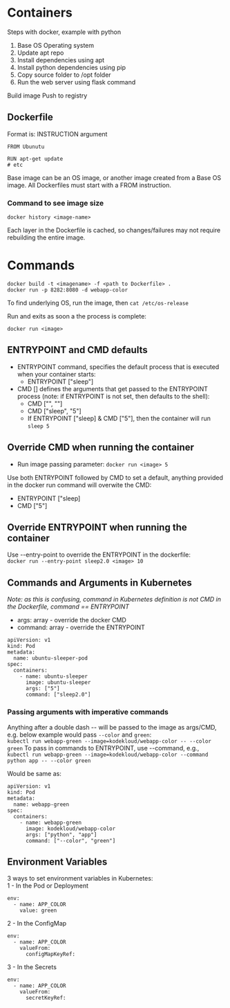 # Containers

Steps with docker, example with python

1. Base OS Operating system
2. Update apt repo
3. Install dependencies using apt
4. Install python dependencies using pip
5. Copy source folder to /opt folder
6. Run the web server using flask command

Build image
Push to registry

## Dockerfile
Format is: INSTRUCTION argument
```
FROM Ubunutu

RUN apt-get update
# etc
```

Base image can be an OS image, or another image created from a Base OS image.
All Dockerfiles must start with a FROM instruction.

### Command to see image size
`docker history <image-name>`  

Each layer in the Dockerfile is cached, so changes/failures may not require rebuilding the entire image.

# Commands
```
docker build -t <imagename> -f <path to Dockerfile> .
docker run -p 8282:8080 -d webapp-color
```
To find underlying OS, run the image, then `cat /etc/os-release`  

Run and exits as soon a the process is complete:  

`docker run <image>`  

## ENTRYPOINT and CMD defaults

- ENTRYPOINT command, specifies the default process that is executed when your container starts:
  - ENTRYPOINT ["sleep"]
- CMD [] defines the arguments that get passed to the ENTRYPOINT process (note: if ENTRYPOINT is not set, then defaults to the shell):
  - CMD ["<command>", "<parameter>"]
  - CMD ["sleep", "5"]
  - If ENTRYPOINT ["sleep] & CMD ["5"], then the container will run `sleep 5`

## Override CMD when running the container
- Run image passing parameter: `docker run <image> 5`  

Use both ENTRYPOINT followed by CMD to set a default, anything provided in the docker run command will overwite the CMD:
- ENTRYPOINT ["sleep]
- CMD ["5"]

## Override ENTRYPOINT when running the container
Use --entry-point to override the ENTRYPOINT in the dockerfile:  
`docker run --entry-point sleep2.0 <image> 10`  

## Commands and Arguments in Kubernetes
*Note: as this is confusing, command in Kubernetes definition is not CMD in the Dockerfile, command == ENTRYPOINT*  
- args: array - override the docker CMD
- command: array - override the ENTRYPOINT

```
apiVersion: v1
kind: Pod
metadata:
  name: ubuntu-sleeper-pod
spec:
  containers:
    - name: ubuntu-sleeper
      image: ubuntu-sleeper
      args: ["5"]
      command: ["sleep2.0"]
```

### Passing arguments with imperative commands
Anything after a double dash -- will be passed to the image as args/CMD, e.g. below example would pass `--color` and `green`:  
`kubectl run webapp-green --image=kodekloud/webapp-color -- --color green`
To pass in commands to ENTRYPOINT, use --command, e.g.,  
`kubectl run webapp-green --image=kodekloud/webapp-color --command python app -- --color green`

Would be same as:
```
apiVersion: v1
kind: Pod
metadata:
  name: webapp-green
spec:
  containers:
    - name: webapp-green
      image: kodekloud/webapp-color
      args: ["python", "app"]
      command: ["--color", "green"]
```


## Environment Variables
3 ways to set environment variables in Kubernetes:  
1 - In the Pod or Deployment
```
env:
  - name: APP_COLOR
    value: green
```

2 - In the ConfigMap
```
env:
  - name: APP_COLOR
    valueFrom: 
      configMapKeyRef:
```

3 - In the Secrets
```
env:
  - name: APP_COLOR
    valueFrom: 
      secretKeyRef:
```
